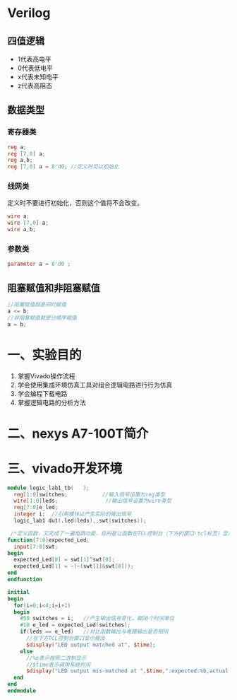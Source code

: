 # Verilog

## 四值逻辑

- 1代表高电平
- 0代表低电平
- x代表未知电平
- z代表高阻态

## 数据类型

### 寄存器类

```verilog
reg a;
reg [7,0] a;
reg a,b;
reg [7,0] a = 8'd0; //定义时可以初始化
```

### 线网类

定义时不要进行初始化，否则这个值将不会改变。

```verilog
wire a;
wire [7,0] a;
wire a,b;
```

### 参数类

```verilog
parameter a = 8'd0 ;
```

## 阻塞赋值和非阻塞赋值

```verilog
//阻塞赋值就是同时赋值
a <= b; 
//非阻塞赋值就是分顺序赋值
a = b;
```

# 一、实验目的

1. 掌握Vivado操作流程
2. 学会使用集成环境仿真工具对组合逻辑电路进行行为仿真
3. 学会编程下载电路
4. 掌握逻辑电路的分析方法

# 二、nexys A7-100T简介



# 三、vivado开发环境









```verilog
module logic_lab1_tb(   );
  reg[1:0]switches;           //输入信号设置为reg类型
  wire[1:0]leds;               //输出信号设置为wire类型
  reg[7:0]e_led;
  integer i;  //引用模块以产生实际的输出信号
  logic_lab1 dut(.led(leds),.swt(switches));   

 /*定义函数，又完成了一遍电路功能，目的是让函数在TCL控制台（下方的窗口-tcl标签）显示某个阶段的输出情况， 用来和电路输出进行对比分析）*/
function[7:0]expected_Led;
  input[7:0]swt;
begin
  expected_Led[0] = swt[1]^swt[0];
  expected_Led[1] = ~(~(swt[1]&swt[0]));
end
endfunction

initial
begin
  for(i=0;i<4;i=i+1)    
  begin          
    #50 switches = i;   //产生输出信号变化，每50个时间单位
    #10 e_led = expected_Led(switches);
    if(leds == e_led)   //对比函数输出与电路输出是否相同      
      //在下方TCL控制台窗口显示输出              
      $display("LED output matched at", $time);
    else              
      //%b表示按照二进制显示           
      //$time表示调用系统时间            
      $display("LED output mis-matched at ",$time,":expected:%b,actual:%b",e_led, leds);
  end  
end
endmodule
```















# 

